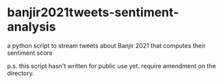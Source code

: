 # banjir2021tweets-sentiment-analysis
a python script to stream tweets about Banjir 2021 that computes their sentiment score

p.s. this script hasn't written for public use yet. require amendment on the directory.
